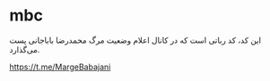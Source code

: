 # mbc
این کد، کد رباتی است که در کانال اعلام وضعیت مرگ محمدرضا باباجانی پست می‌گذارد.

https://t.me/MargeBabajani
